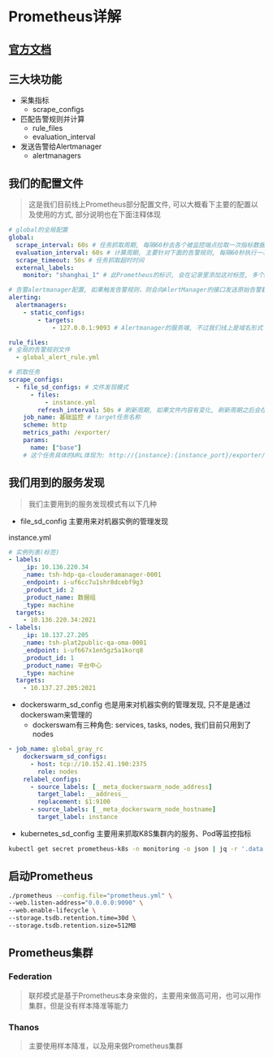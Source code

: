 # Prometheus详解

## [官方文档](https://prometheus.io/docs/prometheus/latest/getting_started/)

## 三大块功能

- 采集指标
  - scrape_configs
- 匹配告警规则并计算
  - rule_files
  - evaluation_interval
- 发送告警给Alertmanager
  - alertmanagers

## 我们的配置文件

> 这是我们目前线上Prometheus部分配置文件, 可以大概看下主要的配置以及使用的方式, 部分说明也在下面注释体现

```yml
# global的全局配置
global:
  scrape_interval: 60s # 任务抓取周期, 每隔60秒去各个被监控端点拉取一次指标数据
  evaluation_interval: 60s # 计算周期, 主要针对下面的告警规则, 每隔60秒执行一次表达式判断告警规则
  scrape_timeout: 50s # 任务抓取超时时间
  external_labels:
    monitor: "shanghai_1" # 此Prometheus的标识, 会在记录里添加这对标签, 多个Prometheus的标识都不同

# 告警alertmanager配置, 如果触发告警规则，则会向AlertManager的接口发送原始告警数据
alerting:
  alertmanagers:
    - static_configs:
        - targets:
            - 127.0.0.1:9093 # Alertmanager的服务端, 不过我们线上是域名形式

rule_files:
# 全局的告警规则文件
  - global_alert_rule.yml

# 抓取任务
scrape_configs:
  - file_sd_configs: # 文件发现模式
      - files:
          - instance.yml
        refresh_interval: 50s # 刷新周期, 如果文件内容有变化, 刷新周期之后会在targe任务中体现
    job_name: 基础监控 # target任务名称
    scheme: http
    metrics_path: /exporter/
    params:
      name: ["base"]
    # 这个任务具体的URL体现为: http://{instance}:{instance_port}/exporter/?name=base
```

## 我们用到的服务发现

> 我们主要用到的服务发现模式有以下几种

- file_sd_config 主要用来对机器实例的管理发现

instance.yml

```yml
# 实例列表(标签)
- labels:
    _ip: 10.136.220.34
    _name: tsh-hdp-qa-clouderamanager-0001
    _endpoint: i-uf6cc7u1shr8dcebf9g3
    _product_id: 2
    _product_name: 数据组
    _type: machine
  targets:
    - 10.136.220.34:2021
- labels:
    _ip: 10.137.27.205
    _name: tsh-plat2public-qa-oma-0001
    _endpoint: i-uf667x1en5gz5a1korq8
    _product_id: 1
    _product_name: 平台中心
    _type: machine
  targets:
    - 10.137.27.205:2021
```

- dockerswarm_sd_config 也是用来对机器实例的管理发现, 只不是是通过dockerswam来管理的
  - dockerswam有三种角色: services, tasks, nodes, 我们目前只用到了nodes

```yml
- job_name: global_gray_rc
    dockerswarm_sd_configs:
      - host: tcp://10.152.41.190:2375
        role: nodes
    relabel_configs:
      - source_labels: [__meta_dockerswarm_node_address]
        target_label: __address__
        replacement: $1:9100
      - source_labels: [__meta_dockerswarm_node_hostname]
        target_label: instance
```

- kubernetes_sd_config 主要用来抓取K8S集群内的服务、Pod等监控指标

```sh
kubectl get secret prometheus-k8s -n monitoring -o json | jq -r '.data. "prometheus.yaml.gz"'| base64 -d | gzip -d
```

## 启动Prometheus

```sh
./prometheus --config.file="prometheus.yml" \
--web.listen-address="0.0.0.0:9090" \
--web.enable-lifecycle \
--storage.tsdb.retention.time=30d \
--storage.tsdb.retention.size=512MB
```

## Prometheus集群

### Federation

> 联邦模式是基于Prometheus本身来做的，主要用来做高可用，也可以用作集群，但是没有样本降准等能力

### Thanos

> 主要使用样本降准，以及用来做Prometheus集群